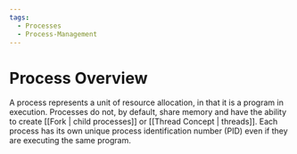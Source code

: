 ```yaml
---
tags:
  - Processes
  - Process-Management
---
```

# Process Overview
A process represents a unit of resource allocation, in that it is a program in execution. Processes do not, by default, share memory and have the ability to create [[Fork | child processes]] or [[Thread Concept | threads]]. Each process has its own unique process identification number (PID) even if they are executing the same program. 